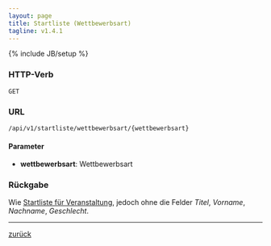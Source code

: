 ```yaml
---
layout: page
title: Startliste (Wettbewerbsart)
tagline: v1.4.1
---
```

{% include JB/setup %}

### HTTP-Verb ###
	GET

### URL ###
	/api/v1/startliste/wettbewerbsart/{wettbewerbsart}

#### Parameter ####

* **wettbewerbsart**: Wettbewerbsart

### Rückgabe ###
Wie [Startliste für Veranstaltung](startliste_veranstaltung.html), jedoch ohne die Felder *Titel*, *Vorname*, *Nachname*, *Geschlecht*.

* * *

[zurück](javascript:history.go(-1))